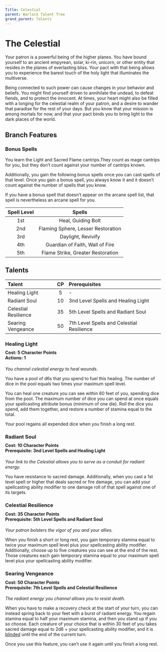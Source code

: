```yaml
---
Title: Celestial
parent: Warlock Talent Tree
grand_parent: Talents
---
```

 
# The Celestial
Your patron is a powerful being of the higher planes. You have bound yourself to an ancient empyrean, solar, ki-rin, unicorn, or other entity that resides in the planes of everlasting bliss. Your pact with that being allows you to experience the barest touch of the holy light that illuminates the multiverse.

Being connected to such power can cause changes in your behavior and beliefs. You might find yourself driven to annihilate the undead, to defeat fiends, and to protect the innocent. At times, your heart might also be filled with a longing for the celestial realm of your patron, and a desire to wander that paradise for the rest of your days. But you know that your mission is among mortals for now, and that your pact binds you to bring light to the dark places of the world.

## Branch Features

### Bonus Spells
You learn the Light and Sacred Flame cantrips.They count as mage cantrips for you, but they don’t count against your number of cantrips known.

Additionally, you gain the following bonus spells once you can cast spells of that level. Once you gain a bonus spell, you always know it and it doesn’t count against the number of spells that you know.

If you have a bonus spell that doesn’t appear on the arcane spell list, that spell is nevertheless an arcane spell for you.

| Spell Level | Spells |
|:-----------:|:------:|
| 1st | Heal, Guiding Bolt |
| 2nd | Flaming Sphere, Lesser Restoration |
| 3rd | Daylight, Revivify |
| 4th | Guardian of Faith, Wall of Fire |
| 5th | Flame Strike, Greater Restoration |

## Talents
 
| Talent | CP | Prerequisites |
|:-------|:--:|:--------------|
| Healing Light        | 5  | - |
| Radiant Soul         | 10 | 3nd Level Spells and Healing Light |
| Celestial Resilience | 35 | 5th Level Spells and Radiant Soul |
| Searing Vengeance    | 50 | 7th Level Spells and Celestial Resilience |

###  Healing Light

<div style="margin-top:-10px;"></div>
 
#### **Cost:** 5 Character Points<br>**Actions:** 1
*You channel celestial energy to heal wounds.*

You have a pool of d6s that you spend to fuel this healing. The number of dice in the pool equals two times your maximum spell level.

You can heal one creature you can see within 60 feet of you, spending dice from the pool. The maximum number of dice you can spend at once equals your spellcasting attribute bonus (minimum of one die). Roll the dice you spend, add them together, and restore a number of stamina equal to the total.

Your pool regains all expended dice when you finish a long rest.

### Radiant Soul

<div style="margin-top:-10px;"></div>

#### **Cost:** 10 Character Points<br>**Prerequisite:** 3nd Level Spells and Healing Light
*Your link to the Celestial allows you to serve as a conduit for radiant energy.*

You have resistance to sacred damage. Additionally, when you cast a 1st level spell or higher that deals sacred or fire damage, you can add your spellcasting ability modifier to one damage roll of that spell against one of its targets.

###  Celestial Resilience
 
<div style="margin-top:-10px;"></div>

#### **Cost:** 35 Character Points<br>**Prerequisite:** 5th Level Spells and Radiant Soul
*Your patron bolsters the vigor of you and your allies.*

When you finish a short or long rest, you gain temporary stamina equal to twice your maximum spell level plus your spellcasting ability modifier. Additionally, choose up to five creatures you can see at the end of the rest. Those creatures each gain temporary stamina equal to your maximum spell level plus your spellcasting ability modifier.

### Searing Vengeance

<div style="margin-top:-10px;"></div>
 
#### **Cost:** 50 Character Points<br>**Prerequisite:** 7th Level Spells and Celestial Resilience
*The radiant energy you channel allows you to resist death.*

When you have to make a recovery check at the start of your turn, you can instead spring back to your feet with a burst of radiant energy. You regain stamina  equal to half your maximum stamina, and then you stand up if you so choose. Each creature of your choice that is within 30 feet of you takes sacred damage equal to 2d8 + your spellcasting ability modifier, and it is [blinded]() until the end of the current turn.

Once you use this feature, you can’t use it again until you finish a long rest.
